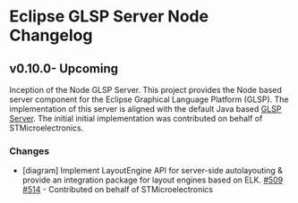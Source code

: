 # Eclipse GLSP Server Node Changelog

## v0.10.0- Upcoming

Inception of the Node GLSP Server.
This project provides the Node based server component for the Eclipse Graphical Language Platform (GLSP).
The implementation of this server is aligned with the default Java based [GLSP Server](https://github.com/eclipse-glsp/glsp-server).
The initial initial implementation was contributed on behalf of STMicroelectronics.

### Changes

-   [diagram] Implement LayoutEngine API for server-side autolayouting & provide an integration package for layout engines based on ELK. [#509](https://github.com/eclipse-glsp/glsp-server-node/pull/2) [#514](https://github.com/eclipse-glsp/glsp-server-node/pull/5) - Contributed on behalf of STMicroelectronics
